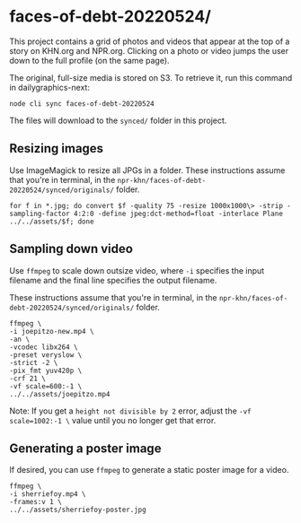 # faces-of-debt-20220524/

This project contains a grid of photos and videos that appear at the top of a story on KHN.org and NPR.org. Clicking on a photo or video jumps the user down to the full profile (on the same page).

The original, full-size media is stored on S3. To retrieve it, run this command in dailygraphics-next:

```
node cli sync faces-of-debt-20220524
```

The files will download to the `synced/` folder in this project.

Resizing images
---------------

Use ImageMagick to resize all JPGs in a folder. These instructions assume that you're in terminal, in the `npr-khn/faces-of-debt-20220524/synced/originals/` folder.

```
for f in *.jpg; do convert $f -quality 75 -resize 1000x1000\> -strip -sampling-factor 4:2:0 -define jpeg:dct-method=float -interlace Plane ../../assets/$f; done
```

Sampling down video
-------------------

Use `ffmpeg` to scale down outsize video, where `-i` specifies the input filename and the final line specifies the output filename.

These instructions assume that you're in terminal, in the `npr-khn/faces-of-debt-20220524/synced/originals/` folder.

```
ffmpeg \
-i joepitzo-new.mp4 \
-an \
-vcodec libx264 \
-preset veryslow \
-strict -2 \
-pix_fmt yuv420p \
-crf 21 \
-vf scale=600:-1 \
../../assets/joepitzo.mp4
```

Note: If you get a `height not divisible by 2` error, adjust the `-vf scale=1002:-1 \` value until you no longer get that error.


Generating a poster image
-------------------------

If desired, you can use `ffmpeg` to generate a static poster image for a video.

```
ffmpeg \
-i sherriefoy.mp4 \
-frames:v 1 \
../../assets/sherriefoy-poster.jpg
```
